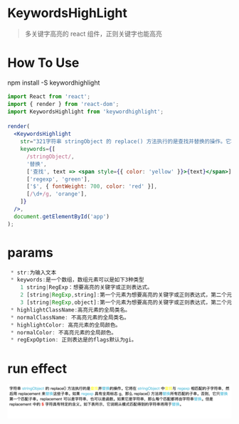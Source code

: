 # KeywordsHighLight

> 多关键字高亮的 react 组件，正则关键字也能高亮

# How To Use

npm install -S keywordhighlight

```jsx
import React from 'react';
import { render } from 'react-dom';
import KeywordsHighlight from 'keywordhighlight';

render(
  <KeywordsHighlight
    str="321字符串 stringObject 的 replace() 方法执行的是查找并替换的操作。它将在 stringObject 中查找与 regexp 相匹配的子字符串，然后用 replacement 来替换这些子串。如果 regexp 具有全局标志 g，那么 replace() 方法将替换所有匹配的子串。否则，它只替换第一个匹配子串。replacement 可以是字符串，也可以是函数。如果它是字符串，那么每个匹配都将由字符串替换。但是 replacement 中的 $ 字符具有特定的含义。如下表所示，它说明从模式匹配得到的字符串将用于替换。123"
    keywords={[
      /stringObject/,
      '替换',
      ['查找', text => <span style={{ color: 'yellow' }}>{text}</span>],
      ['regexp', 'green'],
      ['$', { fontWeight: 700, color: 'red' }],
      [/\d+/g, 'orange'],
    ]}
  />,
  document.getElementById('app')
);
```

# params

```jsx
 * str:为输入文本
 * keywords:是一个数组，数组元素可以是如下3种类型
    1 string|RegExp：想要高亮的关键字或正则表达式。
    2 [string|RegExp,string]:第一个元素为想要高亮的关键字或正则表达式，第二个元素为高亮颜色。
    3 [string|RegExp,object]:第一个元素为想要高亮的关键字或正则表达式，第二个元素为高亮元素的style。
 * highlightClassName:高亮元素的全局类名。
 * normalClassName: 不高亮元素的全局类名。
 * highlightColor: 高亮元素的全局颜色。
 * normalColor: 不高亮元素的全局颜色。
 * regExpOption: 正则表达是的flags默认为gi。
```

# run effect

![run effect](https://github.com/lth707/KeywordsHighLight/blob/master/%E8%BF%90%E8%A1%8C%E6%95%88%E6%9E%9C.png)
